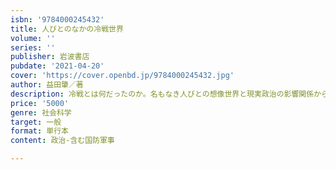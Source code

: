 ```yaml
---
isbn: '9784000245432'
title: 人びとのなかの冷戦世界
volume: ''
series: ''
publisher: 岩波書店
pubdate: '2021-04-20'
cover: 'https://cover.openbd.jp/9784000245432.jpg'
author: 益田肇／著
description: 冷戦とは何だったのか。名もなき人びとの想像世界と現実政治の影響関係から冷戦初期の歴史を描く。
price: '5000'
genre: 社会科学
target: 一般
format: 単行本
content: 政治-含む国防軍事

---
```

